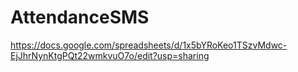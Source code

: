 # AttendanceSMS
https://docs.google.com/spreadsheets/d/1x5bYRoKeo1TSzvMdwc-EjJhrNynKtgPQt22wmkvuO7o/edit?usp=sharing
